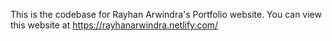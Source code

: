 This is the codebase for Rayhan Arwindra's Portfolio website. You can view this website at https://rayhanarwindra.netlify.com/
